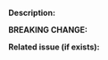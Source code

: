 <!--
Thank you very much for your pull request!

If your PR is the addition of a new operator, please make sure all these boxes are ticked with an x:

- [ ] Add the operator to Rx
- [ ] It must have a `-spec.ts` tests file covering the canonical corner cases, with marble diagram tests
- [ ] The spec file should have a type definition test at the end of the spec to verify type definition for various use cases
- [ ] The operator must be documented in JSDoc style in the implementation file, including also the PNG marble diagram image
- [ ] The operator should be listed in `docs_app/content/guide/operators.md` in a category of operators
- [ ] The operator should also be documented. See [Documentation Guidelines](../CONTRIBUTING.md).
- [ ] You may need to update `MIGRATION.md` if the operator differs from the corresponding one in RxJS v4
-->

**Description:**

<!--
If this PR introduces a breaking change, it must contain a notice for it to be included in the CHANGELOG.
-->

**BREAKING CHANGE:** <!-- add description or remove entirely if not breaking -->

**Related issue (if exists):**
